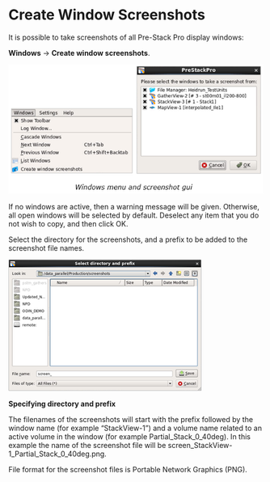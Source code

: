 # Create Window Screenshots

It is possible to take screenshots of all Pre-Stack Pro display windows:

**Windows** → **Create window screenshots**.

![](../.gitbook/assets/011_utilities-and-setting.png)

If no windows are active, then a warning message will be given. Otherwise, all open windows will be selected by default. Deselect any item that you do not wish to copy, and then click OK.

Select the directory for the screenshots, and a prefix to be added to the screenshot file names.

![](../.gitbook/assets/012_utilities-and-setting.png)

**Specifying directory and prefix**

The filenames of the screenshots will start with the prefix followed by the window name \(for example “StackView-1”\) and a volume name related to an active volume in the window \(for example Partial\_Stack\_0\_40deg\). In this example the name of the screenshot file will be screen\_StackView-1\_Partial\_Stack\_0\_40deg.png.

File format for the screenshot files is Portable Network Graphics \(PNG\).

